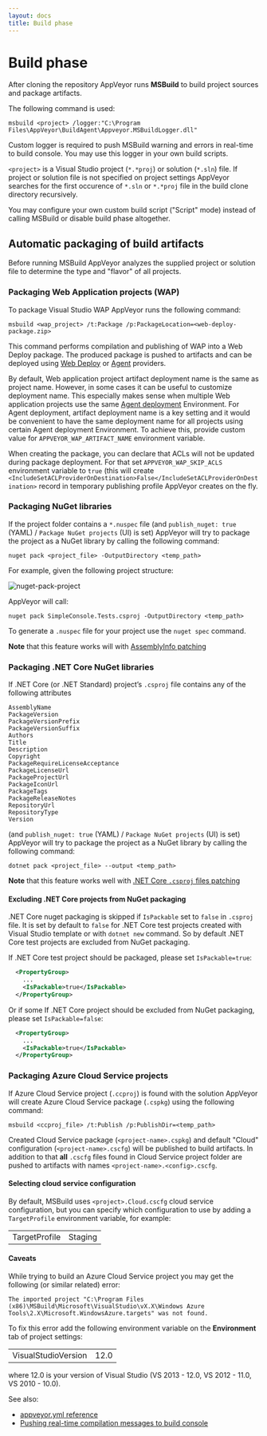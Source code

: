 ```yaml
---
layout: docs
title: Build phase
---
```


# Build phase

After cloning the repository AppVeyor runs **MSBuild** to build project sources and package artifacts.

The following command is used:

    msbuild <project> /logger:"C:\Program Files\AppVeyor\BuildAgent\Appveyor.MSBuildLogger.dll"

Custom logger is required to push MSBuild warning and errors in real-time to build console.
You may use this logger in your own build scripts.

`<project>` is a Visual Studio project (`*.*proj`) or solution (`*.sln`) file. If project or solution file is not specified on project settings AppVeyor searches for the first occurence of `*.sln` or `*.*proj` file in the build clone directory recursively.

You may configure your own custom build script ("Script" mode) instead of calling MSBuild or disable build phase altogether.


## Automatic packaging of build artifacts

Before running MSBuild AppVeyor analyzes the supplied project or solution file to determine the type and "flavor" of all projects.

### Packaging Web Application projects (WAP)

To package Visual Studio WAP AppVeyor runs the following command:

    msbuild <wap_project> /t:Package /p:PackageLocation=<web-deploy-package.zip>

This command performs compilation and publishing of WAP into a Web Deploy package. The produced package is pushed to artifacts and can be deployed using [Web Deploy](/docs/deployment/web-deploy/) or [Agent](/docs/deployment/agent/) providers.

By default, Web application project artifact deployment name is the same as project name. However, in some cases it can be useful to customize deployment name. This especially makes sense when multiple Web application projects use the same [Agent deployment](/docs/deployment/agent/#deploying-artifact-package-as-iis-web-site) Environment. For Agent deployment, artifact deployment name is a key setting and it would be convenient to have the same deployment name for all projects using certain Agent deployment Environment. To achieve this, provide custom value for `APPVEYOR_WAP_ARTIFACT_NAME` environment variable.

When creating the package, you can declare that ACLs will not be updated during package deployment. For that set `APPVEYOR_WAP_SKIP_ACLS` environment variable to `true` (this will create `<IncludeSetACLProviderOnDestination>False</IncludeSetACLProviderOnDestination>` record in temporary publishing profile AppVeyor creates on the fly.


### Packaging NuGet libraries

If the project folder contains a `*.nuspec` file (and `publish_nuget: true` (YAML) / `Package NuGet projects` (UI) is set) AppVeyor will try to package the project as a NuGet library by calling the following command:

    nuget pack <project_file> -OutputDirectory <temp_path>

For example, given the following project structure:

![nuget-pack-project](/assets/img/docs/nuget-pack-project.png)

AppVeyor will call:

    nuget pack SimpleConsole.Tests.csproj -OutputDirectory <temp_path>

To generate a `.nuspec` file for your project use the `nuget spec` command.

**Note** that this feature works will with [AssemblyInfo patching](/docs/build-configuration/#assemblyinfo-patching)

### Packaging .NET Core NuGet libraries

If .NET Core (or .NET Standard) project’s `.csproj` file contains any of the following attributes

    AssemblyName
    PackageVersion
    PackageVersionPrefix
    PackageVersionSuffix
    Authors
    Title
    Description
    Copyright
    PackageRequireLicenseAcceptance
    PackageLicenseUrl
    PackageProjectUrl
    PackageIconUrl
    PackageTags
    PackageReleaseNotes
    RepositoryUrl
    RepositoryType
    Version

(and `publish_nuget: true` (YAML) / `Package NuGet projects` (UI) is set) AppVeyor will try to package the project as a NuGet library by calling the following command:

    dotnet pack <project_file> --output <temp_path>

**Note** that this feature works well with [.NET Core `.csproj` files patching](/docs/build-configuration/#net-core-csproj-files-patching)

#### Excluding .NET Core projects from NuGet packaging

.NET Core nuget packaging is skipped if `IsPackable` set to `false` in `.csproj` file. It is set by default to `false` for .NET Core test projects created with Visual Studio template or with `dotnet new` command. So by default .NET Core test projects are excluded from NuGet packaging.

If .NET Core test project should be packaged, please set `IsPackable=true`:

```xml
  <PropertyGroup>
    ...
    <IsPackable>true</IsPackable>
  </PropertyGroup>
```

Or if some If .NET Core project should be excluded from NuGet packaging, please set `IsPackable=false`:

```xml
  <PropertyGroup>
    ...
    <IsPackable>true</IsPackable>
  </PropertyGroup>
```

### Packaging Azure Cloud Service projects

If Azure Cloud Service project (`.ccproj`) is found with the solution AppVeyor will create Azure Cloud Service package (`.cspkg`) using the following command:

    msbuild <ccproj_file> /t:Publish /p:PublishDir=<temp_path>

Created Cloud Service package (`<project-name>.cspkg`) and default "Cloud" configuration (`<project-name>.cscfg`) will be published to build artifacts. In addition to that **all** `.cscfg` files found in Cloud Service project folder are pushed to artifacts with names `<project-name>.<config>.cscfg`.

#### Selecting cloud service configuration

By default, MSBuild uses `<project>.Cloud.cscfg` cloud service configuration, but you can specify which configuration to use by adding a `TargetProfile` environment variable, for example:

<table>
    <tr>
        <td>TargetProfile</td>
        <td>Staging</td>
    </tr>
</table>

#### Caveats

While trying to build an Azure Cloud Service project you may get the following (or similar related) error:

    The imported project "C:\Program Files (x86)\MSBuild\Microsoft\VisualStudio\vX.X\Windows Azure Tools\2.X\Microsoft.WindowsAzure.targets" was not found.

To fix this error add the following environment variable on the **Environment** tab of project settings:

<table>
    <tr>
        <td>VisualStudioVersion</td>
        <td>12.0</td>
    </tr>
</table>

where 12.0 is your version of Visual Studio (VS 2013 - 12.0, VS 2012 - 11.0, VS 2010 - 10.0).

See also:

* [appveyor.yml reference](/docs/appveyor-yml/)
* [Pushing real-time compilation messages to build console](/docs/build-worker-api#add-compilation-message)
